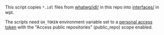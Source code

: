 This script copies `*.idl` files from [whatwg/idl/](/whatwg/idl/) in this repo
into [interfaces/](https://github.com/web-platform-tests/wpt/tree/master/interfaces) in wpt.

The scripts need `GH_TOKEN` environment variable set to a
[personal access token](https://github.com/settings/tokens/new) with the
"Access public repositories" (public_repo) scope enabled.
